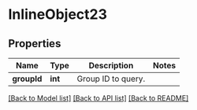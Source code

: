 # InlineObject23

## Properties
Name | Type | Description | Notes
------------ | ------------- | ------------- | -------------
**groupId** | **int** | Group ID to query. | 

[[Back to Model list]](../README.md#documentation-for-models) [[Back to API list]](../README.md#documentation-for-api-endpoints) [[Back to README]](../README.md)


